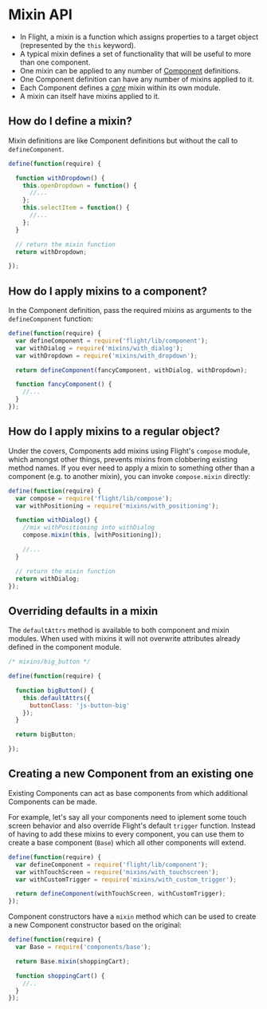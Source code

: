 # Mixin API

- In Flight, a mixin is a function which assigns properties to a target object (represented by the `this`
keyword).
- A typical mixin defines a set of functionality that will be useful to more than one component.
- One mixin can be applied to any number of [Component](component_api.md) definitions.
- One Component definition can have any number of mixins applied to it.
- Each Component defines a [*core*](#core_mixin) mixin within its own module.
- A mixin can itself have mixins applied to it.

## How do I define a mixin?

Mixin definitions are like Component definitions but without the call to
`defineComponent`.

```js
define(function(require) {

  function withDropdown() {
    this.openDropdown = function() {
      //...
    };
    this.selectItem = function() {
      //...
    };
  }

  // return the mixin function
  return withDropdown;

});
```

## How do I apply mixins to a component?

In the Component definition, pass the required mixins as arguments to the
`defineComponent` function:

```js
define(function(require) {
  var defineComponent = require('flight/lib/component');
  var withDialog = require('mixins/with_dialog');
  var withDropdown = require('mixins/with_dropdown');

  return defineComponent(fancyComponent, withDialog, withDropdown);

  function fancyComponent() {
    //...
  }
});
```

## How do I apply mixins to a regular object?

Under the covers, Components add mixins using Flight's `compose` module, which
amongst other things, prevents mixins from clobbering existing method names. If
you ever need to apply a mixin to something other than a component (e.g. to
another mixin), you can invoke `compose.mixin` directly:

```js
define(function(require) {
  var compose = require('flight/lib/compose');
  var withPositioning = require('mixins/with_positioning');

  function withDialog() {
    //mix withPositioning into withDialog
    compose.mixin(this, [withPositioning]);

    //...
  }

  // return the mixin function
  return withDialog;
});
```

## Overriding defaults in a mixin

The `defaultAttrs` method is available to both component and mixin modules. When
used with mixins it will not overwrite attributes already defined in the
component module.

```js
/* mixins/big_button */

define(function(require) {

  function bigButton() {
    this.defaultAttrs({
      buttonClass: 'js-button-big'
    });
  }

  return bigButton;

});
```

## Creating a new Component from an existing one

Existing Components can act as base components from which additional Components can
be made.

For example, let's say all your components need to iplement some touch screen behavior and also
override Flight's default `trigger` function. Instead of having to add these mixins to every component,
you can use them to create a base component (`Base`) which all other components will extend.

```js
define(function(require) {
  var defineComponent = require('flight/lib/component');
  var withTouchScreen = require('mixins/with_touchscreen');
  var withCustomTrigger = require('mixins/with_custom_trigger');

  return defineComponent(withTouchScreen, withCustomTrigger);
});

```

Component constructors have a `mixin` method which can be used to create a new Component constructor
based on the original:

```js
define(function(require) {
  var Base = require('components/base');

  return Base.mixin(shoppingCart);

  function shoppingCart() {
    //..
  }
});

```


